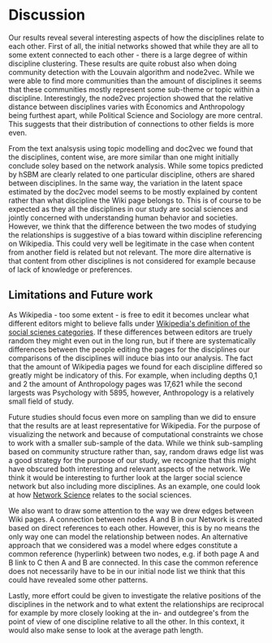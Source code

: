 Discussion
==========

Our results reveal several interesting aspects of how the disciplines relate to each other. First of all, the initial networks showed that while they are all to some extent connected to each other - there is a large degree of within discipline clustering. These results are quite robust also when doing community detection with the Louvain algorithm and node2vec. While we were able to find more communities than the amount of disciplines it seems that these communities mostly represent some sub-theme or topic within a discipline. Interestingly, the node2vec projection showed that the relative distance between disciplines varies with Economics and Anthropology being furthest apart, while Political Science and Sociology are more central. This suggests that their distribution of connections to other fields is more even. 

From the text analsysis using topic modelling and doc2vec we found that the disciplines, content wise, are more similar than one might initially conclude soley based on the network analysis. While some topics predicted by hSBM are clearly related to one particular discipline, others are shared between disciplines. In the same way, the variation in the latent space estimated by the doc2vec model seems to be mostly explained by content rather than what discipline the Wiki page belongs to. This is of course to be expected as they all the disciplines in our study are social sciences and jointly concerned with understanding human behavior and societies. However, we think that the difference between the two modes of studying the relationships is suggestive of a bias toward within discipline referencing on Wikipedia. This could very well be legitimate in the case when content from another field is related but not relevant. The more dire alternative is that content from other disciplines is not considered for example because of lack of knowledge or preferences.

## Limitations and Future work

As Wikipedia - too some extent - is free to edit it becomes unclear what different editors might to believe falls under [Wikipedia's definition of the social scienes categories](https://en.wikipedia.org/wiki/Wikipedia:Contents/Society_and_social_sciences). If these differences between editors are truely random they might even out in the long run, but if there are systematically differences between the people editing the pages for the disciplines our comparisons of the disciplines will induce bias into our analysis. The fact that the amount of Wikipedia pages we found for each discipline differed so greatly might be indicatory of this. For example, when including depths 0,1 and 2 the amount of Anthropology pages was 17,621 while the second largests was Psychology with 5895, however, Anthropology is a relatively small field of study. 
 
Future studies should focus even more on sampling than we did to ensure that the results are at least representative for Wikipedia. For the purpose of visualizing the network and because of computational constraints we chose to work with a smaller sub-sample of the data. While we think sub-sampling based on community structure rather than, say, random draws edge list was a good strategy for the purpose of our study, we recognize that this might have obscured both interesting and relevant aspects of the network. We think it would be interesting to further look at the larger social science network but also including more disciplines. As an example, one could look at how [Network Science](https://en.wikipedia.org/wiki/Network_science) relates to the social sciences. 

We also want to draw some attention to the way we drew edges between Wiki pages. A connection between nodes A and B in our Network is created based on direct references to each other. However, this is by no means the only way one can model the relationship between nodes. An alternative approach that we considered was a model where edges constitute a common reference (hyperlink) between two nodes, e.g. if both page A and B link to C then A and B are connected. In this case the common reference does not necessarily have to be in our initial node list we think that this could have revealed some other patterns.

Lastly, more effort could be given to investigate the relative positions of the disciplines in the network and to what extent the relationships are reciprocal for example by more closely looking at the in- and outdegree's from the point of view of one discipline relative to all the other. In this context, it would also make sense to look at the average path length.


